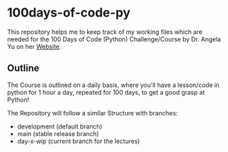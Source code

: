 # 100days-of-code-py

This repository helps me to keep track of my working files which are needed for the 100 Days of Code (Python) Challenge/Course by Dr. Angela Yu on her [Website](https://100daysofpython.dev/).

## Outline

The Course is outlined on a daily basis, where you'll have a lesson/code in python for 1 hour a day, repeated for 100 days, to get a good grasp at Python!

The Repository will follow a similar Structure with branches:

- development (default branch)
- main (stable release branch)
- day-x-wip (current branch for the lectures)
